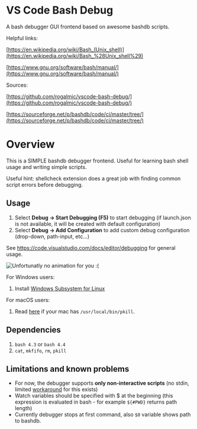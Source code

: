 # VS Code Bash Debug
A bash debugger GUI frontend based on awesome bashdb scripts.

Helpful links:

[https://en.wikipedia.org/wiki/Bash_(Unix_shell)](https://en.wikipedia.org/wiki/Bash_%28Unix_shell%29)

[https://www.gnu.org/software/bash/manual/](https://www.gnu.org/software/bash/manual/)

Sources:

[https://github.com/rogalmic/vscode-bash-debug/](https://github.com/rogalmic/vscode-bash-debug/)

[https://sourceforge.net/p/bashdb/code/ci/master/tree/](https://sourceforge.net/p/bashdb/code/ci/master/tree/)

# Overview
This is a SIMPLE bashdb debugger frontend. Useful for learning bash shell usage and writing simple scripts.

Useful hint: shellcheck extension does a great job with finding common script errors before debugging.

## Usage
1. Select **Debug -> Start Debugging (F5)** to start debugging (if launch.json is not available, it will be created with default configuration)
2. Select **Debug -> Add Configuration** to add custom debug configuration (drop-down, path-input, etc...)

See https://code.visualstudio.com/docs/editor/debugging for general usage.

![Unfortunatly no animation for you :(](https://raw.githubusercontent.com/rogalmic/vscode-bash-debug/gif/images/bash-debug.gif "Creating launch configuration, then launching debugger for one of scripts in workarea...")

For Windows users:
1. Install [Windows Subsystem for Linux](https://en.wikipedia.org/wiki/Windows_Subsystem_for_Linux)

For macOS users:
1. Read [here](https://github.com/rogalmic/vscode-bash-debug/wiki/macOS:-avoid-use-of--usr-local-bin-pkill) if your mac has `/usr/local/bin/pkill`.

## Dependencies
1. `bash 4.3` or `bash 4.4`
2. `cat`, `mkfifo`, `rm`, `pkill`

## Limitations and known problems
* For now, the debugger supports **only non-interactive scripts** (no stdin, limited [workaround](https://github.com/rogalmic/vscode-bash-debug/wiki/workaround-for-stdin) for this exists)
* Watch variables should be specified with $ at the beginning (this expression is evaluated in bash - for example `${#PWD}` returns path length)
* Currently debugger stops at first command, also `$0` variable shows path to bashdb.
